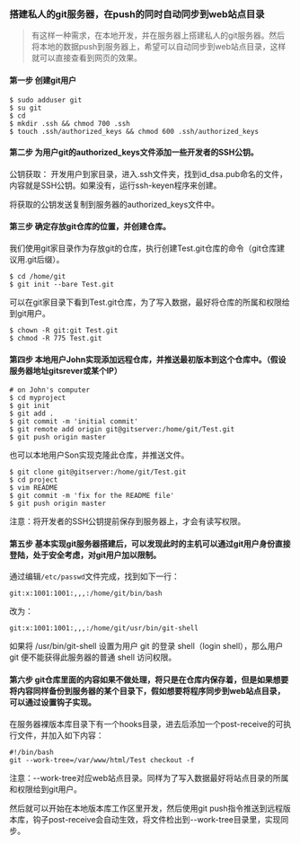 ### 搭建私人的git服务器，在push的同时自动同步到web站点目录
>有这样一种需求，在本地开发，并在服务器上搭建私人的git服务器。然后将本地的数据push到服务器上，希望可以自动同步到web站点目录，这样就可以直接查看到网页的效果。

#### 第一步 创建git用户

```
$ sudo adduser git
$ su git
$ cd
$ mkdir .ssh && chmod 700 .ssh
$ touch .ssh/authorized_keys && chmod 600 .ssh/authorized_keys
```

#### 第二步 为用户git的authorized_keys文件添加一些开发者的SSH公钥。

公钥获取： 开发用户到家目录，进入.ssh文件夹，找到id_dsa.pub命名的文件，内容就是SSH公钥。如果没有，运行ssh-keyen程序来创建。

将获取的公钥发送复制到服务器的authorized_keys文件中。  

#### 第三步 确定存放git仓库的位置，并创建仓库。

我们使用git家目录作为存放git的仓库，执行创建Test.git仓库的命令（git仓库建议用.git后缀）。

```
$ cd /home/git
$ git init --bare Test.git
```

可以在git家目录下看到Test.git仓库，为了写入数据，最好将仓库的所属和权限给到git用户。

```
$ chown -R git:git Test.git
$ chmod -R 775 Test.git
```

#### 第四步 本地用户John实现添加远程仓库，并推送最初版本到这个仓库中。（假设服务器地址gitsrever或某个IP）

```
# on John's computer
$ cd myproject
$ git init
$ git add .
$ git commit -m 'initial commit'
$ git remote add origin git@gitserver:/home/git/Test.git
$ git push origin master
```

也可以本地用户Son实现克隆此仓库，并推送文件。

```
$ git clone git@gitserver:/home/git/Test.git
$ cd project
$ vim README
$ git commit -m 'fix for the README file'
$ git push origin master
```

注意：将开发者的SSH公钥提前保存到服务器上，才会有读写权限。

#### 第五步 基本实现git服务器搭建后，可以发现此时的主机可以通过git用户身份直接登陆，处于安全考虑，对git用户加以限制。

通过编辑`/etc/passwd`文件完成，找到如下一行：

```
git:x:1001:1001:,,,:/home/git/bin/bash
```

改为：

```
git:x:1001:1001:,,,:/home/git/usr/bin/git-shell
```

如果将 /usr/bin/git-shell 设置为用户 git 的登录 shell（login shell），那么用户 git 便不能获得此服务器的普通 shell 访问权限。  

#### 第六步 git仓库里面的内容如果不做处理，将只是在仓库内保存着，但是如果想要将内容同样备份到服务器的某个目录下，假如想要将程序同步到web站点目录，可以通过设置钩子实现。

在服务器裸版本库目录下有一个hooks目录，进去后添加一个post-receive的可执行文件，并加入如下内容：

```
#!/bin/bash
git --work-tree=/var/www/html/Test checkout -f
```

注意：--work-tree对应web站点目录。同样为了写入数据最好将站点目录的所属和权限给到git用户。

然后就可以开始在本地版本库工作区里开发，然后使用git push指令推送到远程版本库，钩子post-receive会自动生效，将文件检出到--work-tree目录里，实现同步。
